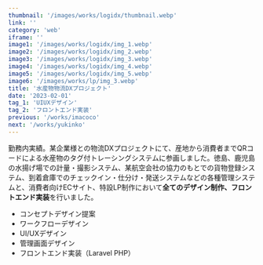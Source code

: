 ```yaml
---
thumbnail: '/images/works/logidx/thumbnail.webp'
link: ''
category: 'web'
iframe: ''
image1: '/images/works/logidx/img_1.webp'
image2: '/images/works/logidx/img_2.webp'
image3: '/images/works/logidx/img_3.webp'
image4: '/images/works/logidx/img_4.webp'
image5: '/images/works/logidx/img_5.webp'
image6: '/images/works/lp/img_3.webp'
title: '水産物物流DXプロジェクト'
date: '2023-02-01'
tag_1: 'UIUXデザイン'
tag_2: 'フロントエンド実装'
previous: '/works/imacoco'
next: '/works/yukinko'
---
```


勤務内実績。某企業様との物流DXプロジェクトにて、産地から消費者までQRコードによる水産物のタグ付トレーシングシステムに参画しました。徳島、鹿児島の水揚げ場での計量・撮影システム、某航空会社の協力のもとでの貨物登録システム、到着倉庫でのチェックイン・仕分け・発送システムなどの各種管理システムと、消費者向けECサイト、特設LP制作において**全てのデザイン制作、フロントエンド実装**を行いました。

- コンセプトデザイン提案
- ワークフローデザイン
- UI/UXデザイン
- 管理画面デザイン
- フロントエンド実装（Laravel PHP）